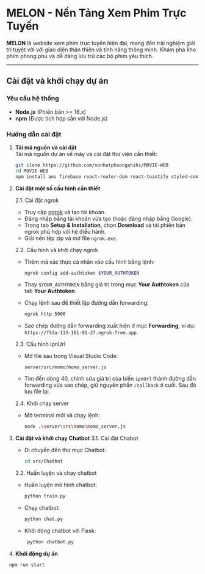 # **MELON - Nền Tảng Xem Phim Trực Tuyến**

**MELON** là website xem phim trực tuyến hiện đại, mang đến trải nghiệm giải trí tuyệt vời với giao diện thân thiện và tính năng thông minh. Khám phá kho phim phong phú và dễ dàng lưu trữ các bộ phim yêu thích.

---

## **Cài đặt và khởi chạy dự án**

### **Yêu cầu hệ thống**
- **Node.js** (Phiên bản >= 16.x)
- **npm** (Được tích hợp sẵn với Node.js)

### **Hướng dẫn cài đặt**

1. **Tải mã nguồn và cài đặt**  
   Tải mã nguồn dự án về máy và cài đặt thư viện cần thiết:
   ```bash
   git clone https://github.com/vonhatphuongahihi/MOVIE-WEB
   cd MOVIE-WEB
   npm install aos firebase react-router-dom react-toastify styled-components react-icons classnames swiper transformers

2. **Cài đặt một số cấu hình cần thiết**

   2.1. Cài đặt ngrok
      - Truy cập [ngrok](https://ngrok.com/) và tạo tài khoản.  
      - Đăng nhập bằng tài khoản vừa tạo (hoặc đăng nhập bằng Google).  
      - Trong tab **Setup & Installation**, chọn **Download** và tải phiên bản ngrok phù hợp với hệ điều hành.  
      - Giải nén tệp zip và mở file `ngrok.exe`.

      2.2. Cấu hình và khởi chạy ngrok
      - Thêm mã xác thực cá nhân vào cấu hình bằng lệnh:
   
         ```bash
         ngrok config add-authtoken $YOUR_AUTHTOKEN
         ```
      - Thay `$YOUR_AUTHTOKEN` bằng giá trị trong mục **Your Authtoken** của tab **Your Authtoken**.
      - Chạy lệnh sau để thiết lập đường dẫn forwarding:
   
         ```bash
         ngrok http 5000
         ```
      - Sao chép đường dẫn forwarding xuất hiện ở mục **Forwarding**, ví dụ: `https://f53a-113-161-91-27.ngrok-free.app`.

      2.3. Cấu hình ipnUrl  
      - Mở file sau trong Visual Studio Code:
   
           ```
           server/src/momo/momo_server.js
           ```
      - Tìm đến dòng 40, chỉnh sửa giá trị của biến `ipnUrl` thành đường dẫn forwarding vừa sao chép, giữ nguyên phần `/callback` ở cuối. Sau đó lưu file lại.

      2.4. Khởi chạy server
      - Mở terminal mới và chạy lệnh:

         ```bash
         node .\server\src\momo\momo_server.js
         ```
3. **Cài đặt và khởi chạy Chatbot**
   3.1. Cài đặt Chabot
      - Di chuyển đến thư mục Chatbot:
   
         ```bash
         cd src/Chatbot
         ```
   3.2. Huấn luyện và chạy chatbot  
      - Huấn luyện mô hình chatbot:
          
         ```bash
         python train.py
         ```
      - Chạy chatbot:
       
         ```bash
         python chat.py
         ```
      - Khởi động chatbot với Flask:

        ```bash
         python chatbot.py
         ```
4. **Khởi động dự án**
  ```bash
   npm run start

